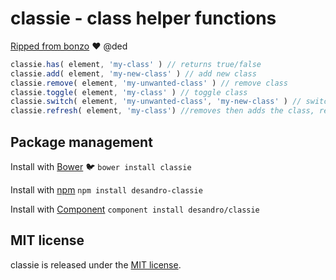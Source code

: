 # classie - class helper functions

[Ripped from bonzo](https://github.com/ded/bonzo) :heart: @ded

``` js
classie.has( element, 'my-class' ) // returns true/false
classie.add( element, 'my-new-class' ) // add new class
classie.remove( element, 'my-unwanted-class' ) // remove class
classie.toggle( element, 'my-class' ) // toggle class
classie.switch( element, 'my-unwanted-class', 'my-new-class' ) // switches one class for another
classie.refresh( element, 'my-class') //removes then adds the class, re-triggering the animation
```

## Package management

Install with [Bower](http://bower.io) :bird: `bower install classie`

Install with [npm](https://github.com/npm/npm) `npm install desandro-classie`

Install with [Component](http://github.com/component/component) `component install desandro/classie`

## MIT license

classie is released under the [MIT license](http://desandro.mit-license.org).
